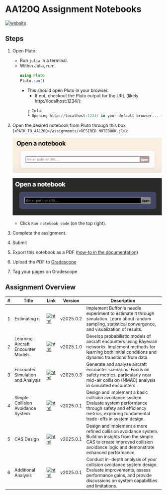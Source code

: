 # AA120Q Assignment Notebooks
[![website](https://img.shields.io/badge/website-Stanford-b31b1b.svg)](https://aa120q.stanford.edu/)

## Steps
1. Open Pluto:
    - Run `julia` in a terminal.
    - Within Julia, run:
        ```julia
        using Pluto
        Pluto.run()
        ```
        - This should open Pluto in your browser.
            - If not, checkout the Pluto output for the URL (likely http://localhost:1234/):
            ```julia
            ┌ Info:
            └ Opening http://localhost:1234/ in your default browser... ~ have fun!
            ```
2. Open the desired notebook from Pluto through this box (`<PATH_TO_AA120Q>/assignments/<DESIRED_NOTEBOOK.jl>`): <p align="center"> <img src="./figures/pluto-open.png#gh-light-mode-only"> </p><p align="center"> <img src="./figures/pluto-open-dark.png#gh-dark-mode-only"> </p>
    - Click `Run notebook code` (on the top right).

3. Complete the assignment.

4. Submit
1. Export this notebook as a PDF ([how-to in the documentation](https://plutojl.org/en/docs/export-pdf/))
2. Upload the PDF to [Gradescope](https://www.gradescope.com/)
3. Tag your pages on Gradescope

## Assignment Overview

| # | Title | Link | Version | Description |
|---|-------|------|---------|-------------|
| 1 | Estimating π | [![html](https://img.shields.io/badge/static%20html-Assignment%2001-0072B2)](https://htmlview.glitch.me/?https://github.com/sisl/AA120Q/blob/main/assignments/html/01_Estimating_Pi.html) | v2025.0.2 | Implement Buffon's needle experiment to estimate π through simulation. Learn about random sampling, statistical convergence, and visualization of results. |
| 2 | Learning Aircraft Encounter Models | [![html](https://img.shields.io/badge/static%20html-Assignment%2002-0072B2)](https://htmlview.glitch.me/?https://github.com/sisl/AA120Q/blob/main/assignments/html/02_Learning_Encounter_Models.html) | v2025.1.0 | Develop probabilistic models of aircraft encounters using Bayesian networks. Implement methods for learning both initial conditions and dynamic transitions from data. |
| 3 | Encounter Simulation and Analysis | [![html](https://img.shields.io/badge/static%20html-Assignment%2003-0072B2)](https://htmlview.glitch.me/?https://github.com/sisl/AA120Q/blob/main/assignments/html/03_Encounter_Simulation.html) | v2025.0.3 | Generate and analyze aircraft encounter scenarios. Focus on safety metrics, particularly near mid-air collision (NMAC) analysis in simulated encounters. |
| 4 | Simple Collision Avoidance System | [![html](https://img.shields.io/badge/static%20html-Assignment%2004-0072B2)](https://htmlview.glitch.me/?https://github.com/sisl/AA120Q/blob/main/assignments/html/04_Simple_CAS.html) | v2025.0.1 | Design and implement a basic collision avoidance system. Evaluate system performance through safety and efficiency metrics, exploring fundamental trade-offs in system design. |
| 5 | CAS Design | [![html](https://img.shields.io/badge/static%20html-Assignment%2005-0072B2)](https://htmlview.glitch.me/?https://github.com/sisl/AA120Q/blob/main/assignments/html/05_CAS_Design.html) | v2025.0.1 | Design and implement a more refined collision avoidance system. Build on insights from the simple CAS to create improved collision avoidance logic and demonstrate enhanced performance. |
| 6 | Additional Analysis | [![html](https://img.shields.io/badge/static%20html-Assignment%2006-0072B2)](https://htmlview.glitch.me/?https://github.com/sisl/AA120Q/blob/main/assignments/html/06_Additional_Analysis.html) | v2025.0.1 | Conduct in-depth analysis of your collision avoidance system design. Evaluate improvements, assess performance gains, and provide discussions on system capabilities and limitations. |
